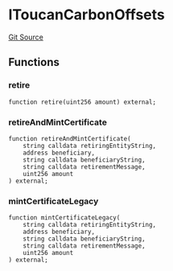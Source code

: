 # IToucanCarbonOffsets
[Git Source](https://github.com/KlimaDAO/klimadao-solidity/blob/36109e4551048e978d232da5905a9cf6eaf3e3e2/src/retirement_v1/interfaces/IToucanCarbonOffsets.sol)


## Functions
### retire


```solidity
function retire(uint256 amount) external;
```

### retireAndMintCertificate


```solidity
function retireAndMintCertificate(
    string calldata retiringEntityString,
    address beneficiary,
    string calldata beneficiaryString,
    string calldata retirementMessage,
    uint256 amount
) external;
```

### mintCertificateLegacy


```solidity
function mintCertificateLegacy(
    string calldata retiringEntityString,
    address beneficiary,
    string calldata beneficiaryString,
    string calldata retirementMessage,
    uint256 amount
) external;
```

